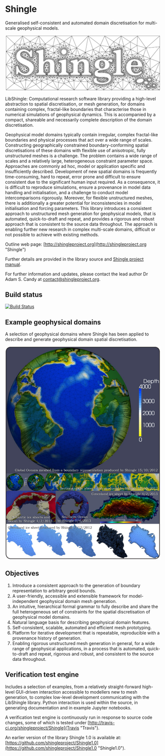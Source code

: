 Shingle
=======

Generalised self-consistent and automated domain discretisation for multi-scale geophysical models.

![Shingle](./data/shingle.png?raw=true "Shingle")

LibShingle: Computational research software library providing a high-level abstraction to spatial discretisation, or mesh generation, for domains containing complex, fractal-like boundaries that characterise those in numerical simulations of geophysical dynamics.  This is accompanied by a compact, shareable and necessarily complete description of the domain discretisation.

Geophysical model domains typically contain irregular, complex fractal-like boundaries and physical processes that act over a wide range of scales. Constructing geographically constrained boundary-conforming spatial discretisations of these domains with flexible use of anisotropic, fully unstructured meshes is a challenge. The problem contains a wide range of scales and a relatively large, heterogeneous constraint parameter space. Approaches are commonly ad hoc, model or application specific and insufficiently described. Development of new spatial domains is frequently time-consuming, hard to repeat, error prone and difficult to ensure consistent due to the significant human input required. As a consequence, it is difficult to reproduce simulations, ensure a provenance in model data handling and initialisation, and a challenge to conduct model intercomparisons rigorously. Moreover, for flexible unstructured meshes, there is additionally a greater potential for inconsistencies in model initialisation and forcing parameters. This library introduces a consistent approach to unstructured mesh generation for geophysical models, that is automated, quick-to-draft and repeat, and provides a rigorous and robust approach that is consistent to the source data throughout. The approach is enabling further new research in complex multi-scale domains, difficult or not possible to achieve with existing methods.

Outline web page: [http://shingleproject.org](http://shingleproject.org "Shingle")

Further details are provided in the library source and [Shingle project manual](http://homepage.tudelft.nl/w8w0h/4fcf65d8/shingle_manual.pdf "Shingle manual").

For further information and updates, please contact the lead author Dr Adam S. Candy at contact@shingleproject.org.

Build status
------------

[![Build Status](https://travis-ci.org/shingleproject/Shingle.svg?branch=master)](http://travis-ci.org/shingleproject/Shingle)

Example geophysical domains
---------------------------

A selection of geophysical domains where Shingle has been applied to describe and generate geophysical domain spatial discretisation.

![Shingle examples](./data/shingleexamples.jpg?raw=true "Shingle examples")

Objectives
----------

1. Introduce a consistent approach to the generation of boundary representation to arbitrary geoid bounds.
2. A user-friendly, accessible and extensible framework for model-independent geophysical domain mesh generation.
3. An intuitive, hierarchical formal grammar to fully describe and share the full heterogeneous set of constraints for the spatial discretisation of geophysical model domains.
4. Natural language basis for describing geophysical domain features.
5. Self-consistent, scalable, automated and efficient mesh prototyping.
6. Platform for iterative development that is repeatable, reproducible with a provenance history of generation.
7. Enabling rigorous unstructured mesh generation in general, for a wide range of geophysical applications, in a process that is automated, quick-to-draft and repeat, rigorous and robust, and consistent to the source data throughout.

Verification test engine
------------------------

Includes a selection of examples, from a relatively straight-forward high-level GUI-driven interaction accessible to modellers new to mesh generation, to complex low-level development communicating with the LibShingle library.  Python interaction is used within the source, in generating documentation and in example Jupyter notebooks.

A verification test engine is continuously run in response to source code changes, some of which is tested under [http://travis-ci.org/shingleproject/Shingle](Travis "Travis").

An earlier version of the library Shingle 1.0 is available at: [https://github.com/shingleproject/Shingle1.0](https://github.com/shingleproject/Shingle1.0 "Shingle1.0").

